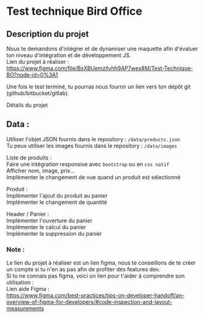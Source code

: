 # Test technique Bird Office

## Description du projet
Nous te demandons d'intégrer et de dynamiser une maquette afin d'évaluer ton niveau d'intégration et de développement JS.\
Lien du projet à réaliser :
https://www.figma.com/file/BsXBUemzllvhh9AP7wes8M/Test-Technique-BO?node-id=0%3A1


Une fois le test terminé, tu pourras nous fournir un lien vers ton
dépôt git (github/bitbucket/gitlab).

Détails du projet

## Data :
Utiliser l'objet JSON fournis dans le repository : `/data/products.json`\
Tu peux utiliser les images fournis dans le repository : `/data/images`

Liste de produits :\
Faire une intégration responsive avec `bootstrap` ou en `css natif`\
Afficher nom, image, prix...\
Implémenter le changement de vue quand un produit est sélectionné

Produit :\
Implémenter l'ajout du produit au panier\
Implémenter le changement de quantité

Header / Panier :\
Implémenter l'ouverture du panier\
Implémenter le calcul du panier\
Implémenter la suppression du panier

### Note :
Le lien du projet à réaliser est un lien figma, nous te conseillons de
te créer un compte si tu n'en as pas afin de profiter des features dev.\
Si tu ne connais pas figma, voici un lien pour t'aider à comprendre son utilisation :\
Lien aide Figma :\
https://www.figma.com/best-practices/tips-on-developer-handoff/an-overview-of-figma-for-developers/#code-inspection-and-layout-measurements